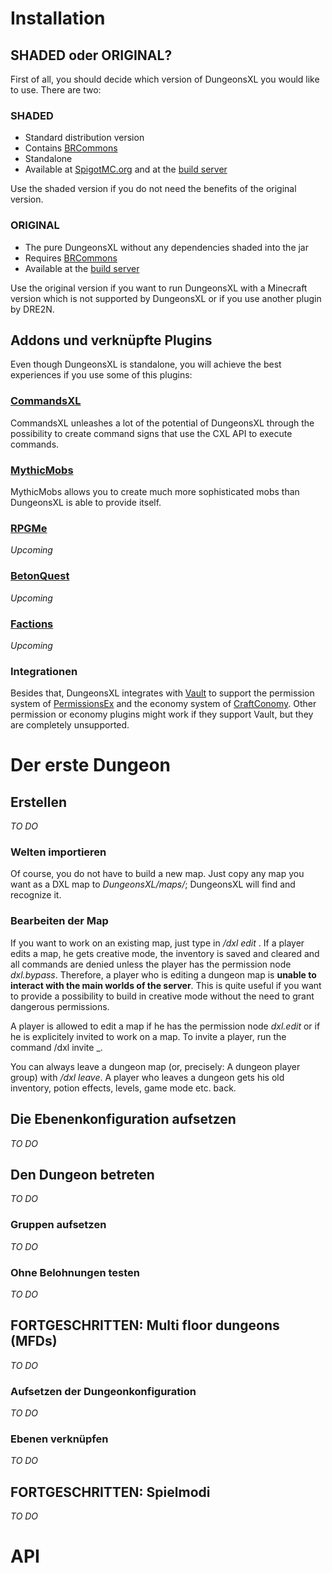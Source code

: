 # Installation

## SHADED oder ORIGINAL?
First of all, you should decide which version of DungeonsXL you would like to use. There are two:

### SHADED
* Standard distribution version
* Contains [BRCommons](https://github.com/DRE2N/BRCommons)
* Standalone
* Available at [SpigotMC.org](https://www.spigotmc.org/resources/dungeonsxl.9488) and at the [build server](http://feuerstern.bplaced.net/repo/io/github/dre2n/dungeonsxl)

Use the shaded version if you do not need the benefits of the original version.

### ORIGINAL
* The pure DungeonsXL without any dependencies shaded into the jar
* Requires [BRCommons](https://github.com/DRE2N/BRCommons)
* Available at the [build server](http://feuerstern.bplaced.net/repo/io/github/dre2n/dungeonsxl)

Use the original version if you want to run DungeonsXL with a Minecraft version which is not supported by DungeonsXL or if you use another plugin by DRE2N.

## Addons und verknüpfte Plugins
Even though DungeonsXL is standalone, you will achieve the best experiences if you use some of this plugins:

### [CommandsXL](https://github.com/DRE2N/CommandsXL)
CommandsXL unleashes a lot of the potential of DungeonsXL through the possibility to create command signs that use the CXL API to execute commands.

### [MythicMobs](https://www.spigotmc.org/resources/mythicmobs.5702)
MythicMobs allows you to create much more sophisticated mobs than DungeonsXL is able to provide itself.

### [RPGMe](https://www.spigotmc.org/resources/rpgme.7857)
_Upcoming_

### [BetonQuest](https://www.spigotmc.org/resources/betonquest.2117)
_Upcoming_

### [Factions](https://www.spigotmc.org/resources/factionsone.9249)
_Upcoming_

### Integrationen
Besides that, DungeonsXL integrates with [Vault](http://dev.bukkit.org/bukkit-plugins/vault) to support the permission system of [PermissionsEx](http://dev.bukkit.org/bukkit-plugins/permissionsex) and the economy system of [CraftConomy](https://www.spigotmc.org/resources/craftconomy.2395). Other permission or economy plugins might work if they support Vault, but they are completely unsupported.

# Der erste Dungeon

## Erstellen
_TO DO_

### Welten importieren
Of course, you do not have to build a new map. Just copy any map you want as a DXL map to _DungeonsXL/maps/_; DungeonsXL will find and recognize it.

### Bearbeiten der Map
If you want to work on an existing map, just type in _/dxl edit <map name>_. If a player edits a map, he gets creative mode, the inventory is saved and cleared and all commands are denied unless the player has the permission node _dxl.bypass_. Therefore, a player who is editing a dungeon map is **unable to interact with the main worlds of the server**. This is quite useful if you want to provide a possibility to build in creative mode without the need to grant dangerous permissions.

A player is allowed to edit a map if he has the permission node _dxl.edit_ or if he is explicitely invited to work on a map. To invite a player, run the command /dxl invite <player name> <map>_.

You can always leave a dungeon map (or, precisely: A dungeon player group) with _/dxl leave_. A player who leaves a dungeon gets his old inventory, potion effects, levels, game mode etc. back.

## Die Ebenenkonfiguration aufsetzen
_TO DO_

## Den Dungeon betreten
_TO DO_

### Gruppen aufsetzen
_TO DO_

### Ohne Belohnungen testen
_TO DO_

## FORTGESCHRITTEN: Multi floor dungeons (MFDs)
_TO DO_

### Aufsetzen der Dungeonkonfiguration
_TO DO_

### Ebenen verknüpfen
_TO DO_

## FORTGESCHRITTEN: Spielmodi
_TO DO_

# API
